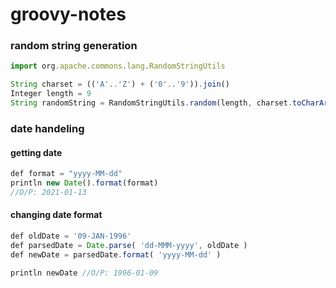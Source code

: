 # groovy-notes

### random string generation
```js
import org.apache.commons.lang.RandomStringUtils

String charset = (('A'..'Z') + ('0'..'9')).join()
Integer length = 9
String randomString = RandomStringUtils.random(length, charset.toCharArray())
```

### date handeling

#### getting date
```js
def format = "yyyy-MM-dd"
println new Date().format(format) 
//O/P: 2021-01-13
```
#### changing date format
```js
def oldDate = '09-JAN-1996'
def parsedDate = Date.parse( 'dd-MMM-yyyy', oldDate )
def newDate = parsedDate.format( 'yyyy-MM-dd' )

println newDate //O/P: 1996-01-09
```
